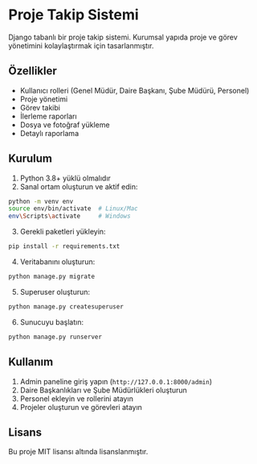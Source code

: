 # Proje Takip Sistemi

Django tabanlı bir proje takip sistemi. Kurumsal yapıda proje ve görev yönetimini kolaylaştırmak için tasarlanmıştır.

## Özellikler

- Kullanıcı rolleri (Genel Müdür, Daire Başkanı, Şube Müdürü, Personel)
- Proje yönetimi
- Görev takibi
- İlerleme raporları
- Dosya ve fotoğraf yükleme
- Detaylı raporlama

## Kurulum

1. Python 3.8+ yüklü olmalıdır
2. Sanal ortam oluşturun ve aktif edin:
```bash
python -m venv env
source env/bin/activate  # Linux/Mac
env\Scripts\activate     # Windows
```

3. Gerekli paketleri yükleyin:
```bash
pip install -r requirements.txt
```

4. Veritabanını oluşturun:
```bash
python manage.py migrate
```

5. Superuser oluşturun:
```bash
python manage.py createsuperuser
```

6. Sunucuyu başlatın:
```bash
python manage.py runserver
```

## Kullanım

1. Admin paneline giriş yapın (`http://127.0.0.1:8000/admin`)
2. Daire Başkanlıkları ve Şube Müdürlükleri oluşturun
3. Personel ekleyin ve rollerini atayın
4. Projeler oluşturun ve görevleri atayın

## Lisans

Bu proje MIT lisansı altında lisanslanmıştır.

